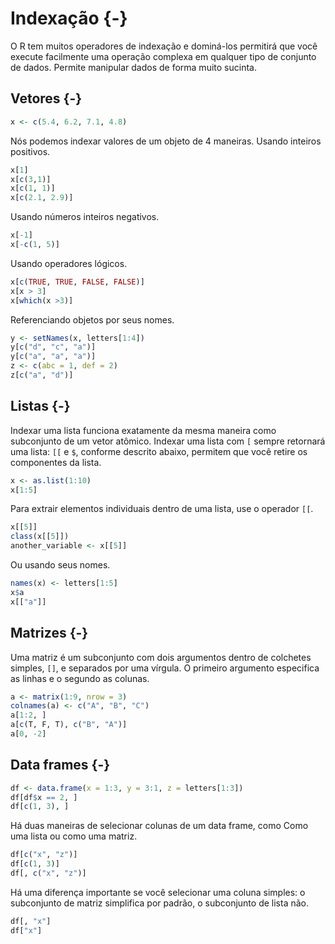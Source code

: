 
# Indexação {-}

O R tem muitos operadores de indexação e dominá-los permitirá que você execute facilmente uma operação complexa em qualquer tipo de conjunto de dados. Permite manipular dados de forma muito sucinta.
  
  
## Vetores {-}


```r
x <- c(5.4, 6.2, 7.1, 4.8)
```

Nós podemos indexar valores de um objeto de 4 maneiras. Usando inteiros positivos.


```r
x[1]
x[c(3,1)]
x[c(1, 1)]
x[c(2.1, 2.9)]
```

Usando números inteiros negativos.


```r
x[-1]
x[-c(1, 5)]
```

Usando operadores lógicos.


```r
x[c(TRUE, TRUE, FALSE, FALSE)]
x[x > 3]
x[which(x >3)]
```

Referenciando objetos por seus nomes.


```r
y <- setNames(x, letters[1:4])
y[c("d", "c", "a")]
y[c("a", "a", "a")]
z <- c(abc = 1, def = 2)
z[c("a", "d")]
```
  
  
## Listas {-}

Indexar uma lista funciona exatamente da mesma maneira como subconjunto de um vetor atômico. Indexar uma lista com `[` sempre retornará uma lista: `[[` e `$`, conforme descrito abaixo, permitem que você retire os componentes da lista.


```r
x <- as.list(1:10)
x[1:5]
```

Para extrair elementos individuais dentro de uma lista, use o operador `[[`.


```r
x[[5]]
class(x[[5]])
another_variable <- x[[5]]
```

Ou usando seus nomes.


```r
names(x) <- letters[1:5]
x$a
x[["a"]]
```
  
  
## Matrizes {-}

Uma matriz é um subconjunto com dois argumentos dentro de colchetes simples, `[]`, e separados por uma vírgula. O primeiro argumento especifica as linhas e o segundo as colunas.


```r
a <- matrix(1:9, nrow = 3)
colnames(a) <- c("A", "B", "C")
a[1:2, ]
a[c(T, F, T), c("B", "A")]
a[0, -2]
```


## Data frames {-}


```r
df <- data.frame(x = 1:3, y = 3:1, z = letters[1:3])
df[df$x == 2, ]
df[c(1, 3), ]
```

Há duas maneiras de selecionar colunas de um data frame, como Como uma lista ou como uma matriz.


```r
df[c("x", "z")]
df[c(1, 3)]
df[, c("x", "z")]
```

Há uma diferença importante se você selecionar uma coluna simples: o subconjunto de matriz simplifica por padrão, o subconjunto de lista não.


```r
df[, "x"]
df["x"]
```
